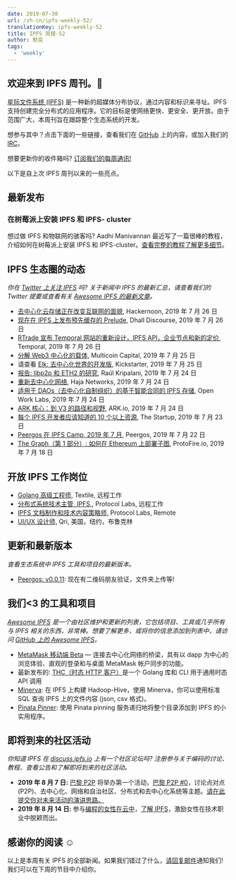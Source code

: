 ```yaml
---
date: 2019-07-30
url: /zh-cn/ipfs-weekly-52/
translationKey: ipfs-weekly-52
title: IPFS 周报-52
author: 默奕
tags:
  - 'weekly'
---
```


## 欢迎来到 IPFS 周刊。👋

[星际文件系统 (IPFS)](https://ipfs.io/) 是一种新的超媒体分布协议，通过内容和标识来寻址。IPFS 支持创建完全分布式的应用程序。它的目标是使网络更快、更安全、更开放。由于范围广大，本周刊旨在跟踪整个生态系统的开发。

想参与其中？点击下面的一些链接，查看我们在 [GitHub](https://github.com/ipfs) 上的内容，或加入我们的 [IRC](https://riot.im/app/#/room/#ipfs:matrix.org)。

想要更新你的收件箱吗? [订阅我们的每周通讯!](http://eepurl.com/gL2Pi5)

以下是自上次 IPFS 周刊以来的一些亮点。

## 最新发布

### 在树莓派上安装 IPFS 和 IPFS- cluster

想过做 IPFS 和物联网的骇客吗? Aadhi Manivannan 最近写了一篇很棒的教程，介绍如何在树莓派上安装 IPFS 和 IPFS-cluster。[查看完整的教程了解更多细节](https://aadhi.rocks/installing-ipfs-ipfs-cluster-on-raspberry-pi/)。

## IPFS 生态圈的动态

_你在 [Twitter 上关注 IPFS](https://twitter.com/IPFSbot) 吗? 关于新闻中 IPFS 的最新汇总，请查看我们的 Twitter 提要或查看有关 [Awesome IPFS 的最新文章](https://awesome.ipfs.io/articles/)。_

- [去中心化云存储正在改变互联网的面貌](https://hackernoon.com/decentralized-cloud-storage-how-it-will-change-the-face-of-the-internet-22-np1f2349h), Hackernoon, 2019 年 7 月 26 日
- [现在在 IPFS 上发布预先缓存的 Prelude](https://discourse.dhall-lang.org/t/now-publishing-pre-cached-prelude-on-ipfs/52), Dhall Discourse, 2019 年 7 月 26 日
- [RTrade 宣布 Temporal 网站的重新设计，IPFS API，企业节点和新的定价](https://medium.com/temporal-cloud/rtrade-announces-temporal-website-redesign-ipfs-api-enterprise-nodes-and-new-pricing-c0b1fe8a83a), Temporal, 2019 年 7 月 26 日
- [分解 Web3 中心化的载体](https://multicoin.capital/2019/07/25/unbundling-vectors-of-centralization-in-web3/), Multicoin Capital, 2019 年 7 月 25 日
- 请查看 [Elk: 去中心化世界的开发版](https://www.kickstarter.com/projects/233173198/elk-the-dev-board-for-the-decentralized-world), Kickstarter, 2019 年 7 月 25 日
- [报告: libp2p 和 ETH2 的研究](https://discuss.libp2p.io/t/report-a-study-of-libp2p-and-eth2/229), Raúl Kripalani, 2019 年 7 月 24 日
- [重新去中心化网络](https://medium.com/@hajanetworks/re-decentralizing-the-web-54678a1e4848), Haja Networks, 2019 年 7 月 24 日
- [适用于 DAOs（去中心化自制组织）的基于智能合同的 IPFS 存储](https://medium.com/open-work-labs/smart-contract-based-ipfs-storage-for-daos-39c145f3042d), Open Work Labs, 2019 年 7 月 24 日
- [ARK 核心：到 V3 的路径和视野](https://blog.ark.io/ark-core-path-and-vision-to-v3-7a8bc3338d5a), ARK.io, 2019 年 7 月 24 日
- [每个 IPFS 开发者应该知道的 10 个以上资源](https://medium.com/swlh/10-resources-to-get-started-with-ipfs-5f429dc8a841), The Startup, 2019 年 7 月 23 日
- [Peergos 在 IPFS Camp, 2019 年 7 月](https://peergos.org/blog#ipfs_camp_new_features_july_2019_), Peergos, 2019 年 7 月 22 日
- [The Graph（第 1 部分）: 如何在 Ethereum 上部署子图](https://medium.com/protofire-blog/the-graph-part-1-how-to-deploy-a-subgraph-on-ethereum-71e2d8094e1a), ProtoFire.io, 2019 年 7 月 18 日

## 开放 IPFS 工作岗位

- [Golang 高级工程师](https://www.golangprojects.com/golang-go-job-def-Senior-Golang-Engineer-Remote-Textile.html), Textile, 远程工作
- [分布式系统技术主管, IPFS,](https://jobs.lever.co/protocol/9283f9b0-de64-4e1f-a221-5d02b0202198), Protocol Labs, 远程工作
- [IPFS 文档制作和技术内容策略师,](https://jobs.lever.co/protocol/e7db2c84-afd7-44a4-9a27-449c751d8289) Protocol Labs, Remote
- [UI/UX 设计师,](https://www.linkedin.com/jobs/view/1335924519/) Qri, 美国，纽约，布鲁克林

## 更新和最新版本

_查看生态系统中 IPFS 工具和项目的最新版本。_

- [Peergos: v0.0.11](https://alpha.peergos.net/public/peergos/releases/v0.0.11): 现在有二维码朋友验证，文件夹上传等!

## 我们<3 的工具和项目

_[Awesome IPFS](https://awesome.ipfs.io/) 是一个由社区维护和更新的列表，它包括项目、工具或几乎所有与 IPFS 相关的东西，非常棒。想要了解更多，或将你的信息添加到列表中，请访问 [GitHub 上的 Awesome IPFS](https://github.com/ipfs/awesome-ipfs)。_

- [MetaMask 移动端 Beta](https://medium.com/metamask/metamask-mobile-public-beta-a-feature-guide-and-walkthrough-9d01de7190ae) — 连接去中心化网络的桥梁，具有以 dapp 为中心的浏览体验、直观的登录和与桌面 MetaMask 帐户同步的功能。
- 最新发布的: [THC（时态 HTTP 客户）](https://github.com/RTradeLtd/thc#examples)是一个 Golang 库和 CLI 用于通用时态 API 调用
- [Minerva](https://discuss.ipfs.io/t/minerva-build-the-hadoop-hive-on-ipfs/5832): 在 IPFS 上构建 Hadoop-Hive，使用 Minerva，你可以使用标准 SQL 查询 IPFS 上的文件内容 (json, csv 格式)。
- [Pinata Pinner](https://github.com/ItalyPaleAle/pinatapinner): 使用 Pinata pinning 服务递归地将整个目录添加到 IPFS 的小实用程序。

## 即将到来的社区活动

_你知道 IPFS 在 [discuss.ipfs.io](https://discuss.ipfs.io/) 上有一个社区论坛吗? 注册参与关于编码的讨论、教程、查看公告和了解即将到来的社区活动。_

- **2019 年 8 月 7 日:** [巴黎 P2P](https://p2p.paris/en/) 将举办第一个活动，[巴黎 P2P #0](https://www.meetup.com/Paris-P2P/events/263089573/)，讨论点对点(P2P)、去中心化、网络和自治社区、分布式和去中心化系统等主题。[请在此提交你对未来活动的演讲思路。](https://p2p.paris/en/)
- **2019 年 8 月 14 日:** 参与[编程的女性在云中](https://www.womenwhocode.com/cloud/events)，[了解 IPFS](https://zoom.us/webinar/register/WN_jnKnkxjJR3OOxf3kPa7Xfg)，激励女性在技术职业中脱颖而出。

## 感谢你的阅读 ☺️

以上是本周有关 IPFS 的全部新闻。如果我们错过了什么，[请回复邮件](mailto:newsletter@ipfs.io)通知我们! 我们可以在下周的节目中介绍你。

